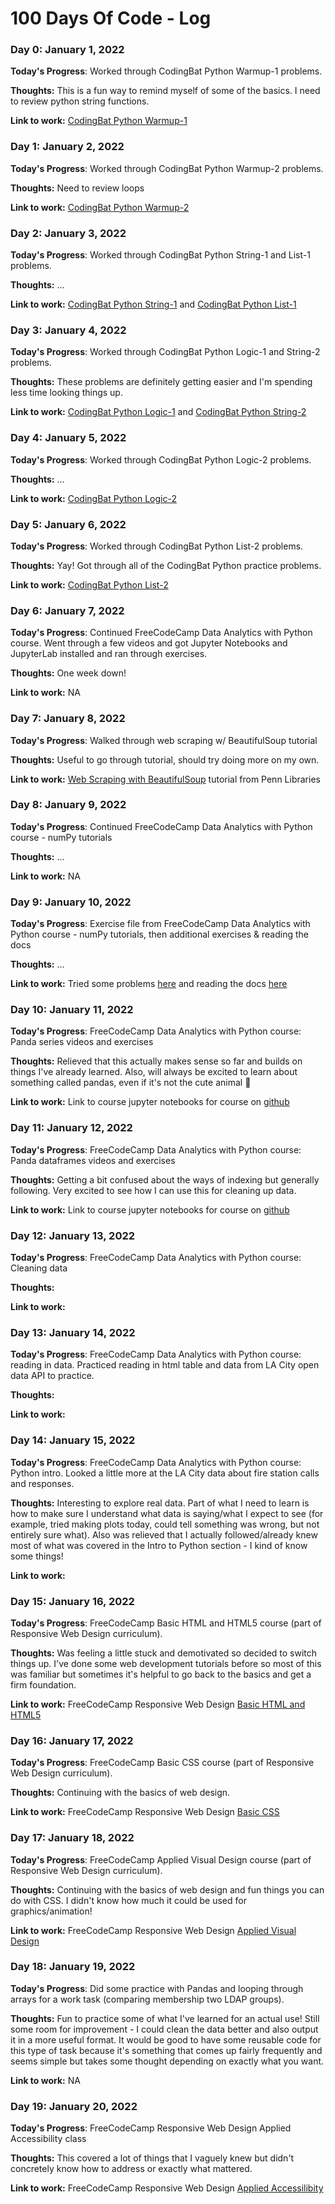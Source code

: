 # 100 Days Of Code - Log

### Day 0: January 1, 2022

**Today's Progress**: Worked through CodingBat Python Warmup-1 problems.

**Thoughts:** This is a fun way to remind myself of some of the basics. I need to review python string functions.

**Link to work:** [CodingBat Python Warmup-1](https://codingbat.com/python/Warmup-1)

### Day 1: January 2, 2022

**Today's Progress**: Worked through CodingBat Python Warmup-2 problems.

**Thoughts:** Need to review loops

**Link to work:** [CodingBat Python Warmup-2](https://codingbat.com/python/Warmup-2)

### Day 2: January 3, 2022

**Today's Progress**: Worked through CodingBat Python String-1 and List-1 problems.

**Thoughts:** ...

**Link to work:** [CodingBat Python String-1](https://codingbat.com/python/String-1) and [CodingBat Python List-1](https://codingbat.com/python/List-1)

### Day 3: January 4, 2022

**Today's Progress**: Worked through CodingBat Python Logic-1 and String-2 problems.

**Thoughts:** These problems are definitely getting easier and I'm spending less time looking things up.

**Link to work:** [CodingBat Python Logic-1](https://codingbat.com/python/Logic-1) and [CodingBat Python String-2](https://codingbat.com/python/String-2)

### Day 4: January 5, 2022

**Today's Progress**: Worked through CodingBat Python Logic-2 problems.

**Thoughts:** ...

**Link to work:** [CodingBat Python Logic-2](https://codingbat.com/python/Logic-2)

### Day 5: January 6, 2022

**Today's Progress**: Worked through CodingBat Python List-2 problems.

**Thoughts:** Yay! Got through all of the CodingBat Python practice problems. 

**Link to work:** [CodingBat Python List-2](https://codingbat.com/python/List-2)

### Day 6: January 7, 2022

**Today's Progress**: Continued FreeCodeCamp Data Analytics with Python course. Went through a few videos and got Jupyter Notebooks and JupyterLab installed and ran through exercises.

**Thoughts:** One week down!

**Link to work:** NA

### Day 7: January 8, 2022

**Today's Progress**: Walked through web scraping w/ BeautifulSoup tutorial

**Thoughts:** Useful to go through tutorial, should try doing more on my own.

**Link to work:** [Web Scraping with BeautifulSoup](https://www.library.upenn.edu/blogs/rdds/scraping-open-data-web-beautifulsoup) tutorial from Penn Libraries

### Day 8: January 9, 2022

**Today's Progress**: Continued FreeCodeCamp Data Analytics with Python course - numPy tutorials

**Thoughts:** ...

**Link to work:** NA

### Day 9: January 10, 2022

**Today's Progress**: Exercise file from FreeCodeCamp Data Analytics with Python course - numPy tutorials, then additional exercises & reading the docs

**Thoughts:** ...

**Link to work:** Tried some problems [here](https://www.w3resource.com/python-exercises/numpy/index-array.php) and reading the docs [here](https://numpy.org/doc/stable/user/absolute_beginners.html)

### Day 10: January 11, 2022

**Today's Progress**: FreeCodeCamp Data Analytics with Python course: Panda series videos and exercises

**Thoughts:** Relieved that this actually makes sense so far and builds on things I've already learned. Also, will always be excited to learn about something called pandas, even if it's not the cute animal :panda_face:

**Link to work:** Link to course jupyter notebooks for course on [github](https://github.com/ine-rmotr-curriculum/freecodecamp-intro-to-pandas)

### Day 11: January 12, 2022

**Today's Progress**: FreeCodeCamp Data Analytics with Python course: Panda dataframes videos and exercises

**Thoughts:** Getting a bit confused about the ways of indexing but generally following. Very excited to see how I can use this for cleaning up data.

**Link to work:** Link to course jupyter notebooks for course on [github](https://github.com/ine-rmotr-curriculum/freecodecamp-intro-to-pandas)

### Day 12: January 13, 2022

**Today's Progress**: FreeCodeCamp Data Analytics with Python course: Cleaning data

**Thoughts:** 

**Link to work:** 

### Day 13: January 14, 2022

**Today's Progress**: FreeCodeCamp Data Analytics with Python course: reading in data. Practiced reading in html table and data from LA City open data API to practice. 

**Thoughts:** 

**Link to work:** 

### Day 14: January 15, 2022

**Today's Progress**: FreeCodeCamp Data Analytics with Python course: Python intro. Looked a little more at the LA City data about fire station calls and responses.

**Thoughts:** Interesting to explore real data. Part of what I need to learn is how to make sure I understand what data is saying/what I expect to see (for example, tried making plots today, could tell something was wrong, but not entirely sure what). Also was relieved that I actually followed/already knew most of what was covered in the Intro to Python section - I kind of know some things!

**Link to work:** 

### Day 15: January 16, 2022

**Today's Progress**: FreeCodeCamp Basic HTML and HTML5 course (part of Responsive Web Design curriculum).

**Thoughts:** Was feeling a little stuck and demotivated so decided to switch things up. I've done some web development tutorials before so most of this was familiar but sometimes it's helpful to go back to the basics and get a firm foundation. 

**Link to work:** FreeCodeCamp Responsive Web Design [Basic HTML and HTML5](https://www.freecodecamp.org/learn/responsive-web-design/basic-html-and-html5/)

### Day 16: January 17, 2022

**Today's Progress**: FreeCodeCamp Basic CSS course (part of Responsive Web Design curriculum).

**Thoughts:** Continuing with the basics of web design.

**Link to work:** FreeCodeCamp Responsive Web Design [Basic CSS](https://www.freecodecamp.org/learn/responsive-web-design/basic-css/)

### Day 17: January 18, 2022

**Today's Progress**: FreeCodeCamp Applied Visual Design course (part of Responsive Web Design curriculum).

**Thoughts:** Continuing with the basics of web design and fun things you can do with CSS. I didn't know how much it could be used for graphics/animation!

**Link to work:** FreeCodeCamp Responsive Web Design [Applied Visual Design](https://www.freecodecamp.org/learn/responsive-web-design/applied-visual-design/)

### Day 18: January 19, 2022

**Today's Progress**: Did some practice with Pandas and looping through arrays for a work task (comparing membership two LDAP groups).

**Thoughts:** Fun to practice some of what I've learned for an actual use! Still some room for improvement - I could clean the data better and also output it in a more useful format. It would be good to have some reusable code for this type of task because it's something that comes up fairly frequently and seems simple but takes some thought depending on exactly what you want.

**Link to work:** NA

### Day 19: January 20, 2022

**Today's Progress**: FreeCodeCamp Responsive Web Design Applied Accessibility class

**Thoughts:** This covered a lot of things that I vaguely knew but didn't concretely know how to address or exactly what mattered.

**Link to work:** FreeCodeCamp Responsive Web Design [Applied Accessilibity](https://www.freecodecamp.org/learn/responsive-web-design/applied-accessibility/)
